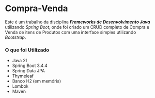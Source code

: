 # Compra-Venda
Este é um trabalho da disciplina ___Frameworks de Desenvolvimento Java___ utilizando _Spring Boot_, onde foi criado um CRUD completo de Compra e Venda de itens de Produtos com uma interface simples utilizando _Bootstrap_.

### O que foi Utilizado
* Java 21
* Spring Boot 3.4.4
* Spring Data JPA
* Thymeleaf
* Banco H2 (em memória)
* Lombok
* Maven
